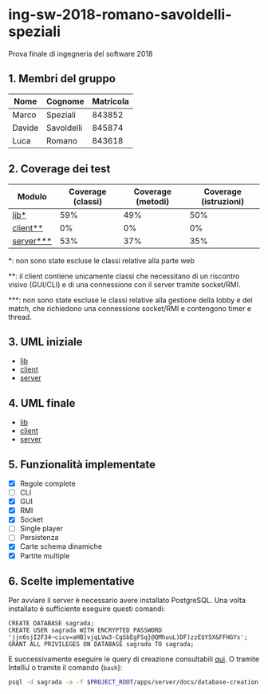 # ing-sw-2018-romano-savoldelli-speziali

Prova finale di ingegneria del software 2018

## 1. Membri del gruppo

Nome | Cognome | Matricola
-----|---------|----------
Marco | Speziali | 843852
Davide | Savoldelli | 845874
Luca | Romano | 843618

## 2. Coverage dei test

Modulo | Coverage (classi) | Coverage (metodi) | Coverage (istruzioni)
-------|-------------------|-------------------|----------------------
[lib*](https://github.com/MarcoSpeziali/ing-sw-2018-romano-savoldelli-speziali/tree/master/lib/) | 59% | 49% | 50%
[client**](https://github.com/MarcoSpeziali/ing-sw-2018-romano-savoldelli-speziali/tree/master/apps/client/) | 0% | 0% | 0%
[server***](https://github.com/MarcoSpeziali/ing-sw-2018-romano-savoldelli-speziali/tree/master/apps/server/) | 53% | 37% | 35%

*: non sono state escluse le classi relative alla parte web

**: il client contiene unicamente classi che necessitano di un riscontro visivo (GUI/CLI) e di una connessione con il server tramite socket/RMI.

***: non sono state escluse le classi relative alla gestione della lobby e del match, che richiedono una connessione socket/RMI e contengono timer e thread.

## 3. UML iniziale

- [lib](https://github.com/MarcoSpeziali/ing-sw-2018-romano-savoldelli-speziali/tree/master/lib/docs/initial-lib-uml.pdf)
- [client](https://github.com/MarcoSpeziali/ing-sw-2018-romano-savoldelli-speziali/tree/master/apps/client/docs/initial-client-uml.pdf)
- [server](https://github.com/MarcoSpeziali/ing-sw-2018-romano-savoldelli-speziali/tree/master/apps/server/docs/initial-server-uml.pdf)

## 4. UML finale

- [lib](https://github.com/MarcoSpeziali/ing-sw-2018-romano-savoldelli-speziali/tree/master/lib/docs/final-lib-uml.pdf)
- [client](https://github.com/MarcoSpeziali/ing-sw-2018-romano-savoldelli-speziali/tree/master/apps/client/docs/final-client-uml.pdf)
- [server](https://github.com/MarcoSpeziali/ing-sw-2018-romano-savoldelli-speziali/tree/master/apps/server/docs/final-server-uml.pdf)

## 5. Funzionalità implementate

- [x] Regole complete
- [ ] CLI
- [x] GUI
- [x] RMI
- [x] Socket
- [ ] Single player
- [ ] Persistenza
- [x] Carte schema dinamiche
- [x] Partite multiple

## 6. Scelte implementative

Per avviare il server è necessario avere installato PostgreSQL. Una volta installato è sufficiente eseguire questi comandi:

```postgresql
CREATE DATABASE sagrada;
CREATE USER sagrada WITH ENCRYPTED PASSWORD 'jjn6sjI2F34~cicv=aHB]vjqLVw3-CgSbEgFSq}@QMhuuL)DF)zzE$Y5X&FFHGYs';
GRANT ALL PRIVILEGES ON DATABASE sagrada TO sagrada;
```

E successivamente eseguire le query di creazione consultabili [qui](https://github.com/MarcoSpeziali/ing-sw-2018-romano-savoldelli-speziali/tree/master/apps/server/docs/database-creation.sql).
O tramite IntelliJ o tramite il comando (`bash`):

```bash
psql -d sagrada -a -f $PROJECT_ROOT/apps/server/docs/database-creation.sql
```

